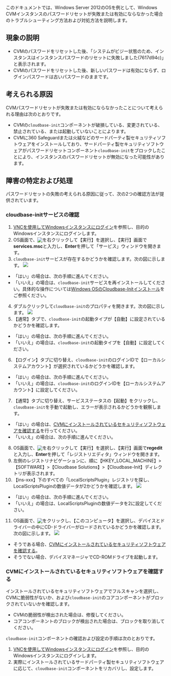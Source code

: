 このドキュメントでは、Windows Server 2012のOSを例として、Windows CVMインスタンスのパスワードリセットが失敗または有効にならなかった場合のトラブルシューティング方法および対処方法を説明します。

## 現象の説明

- CVMのパスワードをリセットした後、「システムがビジー状態のため、インスタンスはインスタンスパスワードのリセットに失敗しました(7617d94c)」と表示されます。
- CVMのパスワードをリセットした後、新しいパスワードは有効にならず、ログインパスワードは古いパスワードのままです。


## 考えられる原因
CVMパスワードリセットが失敗または有効にならなかったことについて考えられる理由は次のとおりです。
- CVMの`cloudbase-init`コンポーネントが破損している、変更されている、禁止されている、または起動していないことによります。
- CVMに360 Safeguardまたは火絨などのサードパーティ製セキュリティソフトウェアをインストールしており、サードパーティ製セキュリティソフトウェアがパスワードリセットコンポーネント`cloudbase-init`をブロックしたことにより、インスタンスのパスワードリセットが無効になった可能性があります。


## 障害の特定および処理

パスワードリセットの失敗の考えられる原因に従って、次の2つの確認方法が提供されています。

### cloudbase-initサービスの確認

1. [VNCを使用してWindowsインスタンスにログイン](https://intl.cloud.tencent.com/document/product/213/32496)を参照し、目的のWindowsインスタンスにログインします。
2. OS画面で、<img src="https://main.qcloudimg.com/raw/87d894e564b7e837d9f478298cf2e292.png" style="margin: -3px 0px;"></img>を右クリックして【実行】を選択し、【実行】画面で**services.msc**と入力し、**Enter**を押して「サービス」ウィンドウを開きます。
3. `cloudbase-init`サービスが存在するかどうかを確認します。次の図に示します。
![](https://main.qcloudimg.com/raw/2615f5c0e68a31174c16c9a80884455c.png)
 - 「はい」の場合は、次の手順に進んでください。
 - 「いいえ」の場合は、`cloudbase-init`サービスを再インストールしてください。具体的な操作については[Windows OSのCloudbase-Initインストール](https://intl.cloud.tencent.com/document/product/213/32364)をご参照ください。
4. ダブルクリックして`cloudbase-init`のプロパティを開きます。次の図に示します。
![](https://main.qcloudimg.com/raw/10702cb2e359d6de36aec4960771c841.png)
5. 【通常】タブで、`cloudbase-init`の起動タイプが【自動】に設定されているかどうかを確認します。
 - 「はい」の場合は、次の手順に進んでください。
 - 「いいえ」の場合は、`cloudbase-init`の起動タイプを【自動】に設定してください。
6. 【ログイン】タブに切り替え、`cloudbase-init`のログインIDで【ローカルシステムアカウント】が選択されているかどうかを確認します。
 - 「はい」の場合は、次の手順に進んでください。
 - 「いいえ」の場合は、`cloudbase-init`のログインIDを【ローカルシステムアカウント】に設定してください。
7. 【通常】タブに切り替え、サービスステータスの【起動】をクリックし、`cloudbase-init`を手動で起動し、エラーが表示されるかどうかを観察します。
 - 「はい」の場合は、[CVMにインストールされているセキュリティソフトウェアを確認する](#CheckSecuritySoftware)を行ってください。
 - 「いいえ」の場合は、次の手順に進んでください。
8. OS画面で、<img src="https://main.qcloudimg.com/raw/87d894e564b7e837d9f478298cf2e292.png" style="margin: -3px 0px;"></img>を右クリックして【実行】を選択し、【実行】画面で**regedit**と入力し、**Enter**を押して「レジストリエディタ」ウィンドウを開きます。
9. 左側のレジストリナビゲーションに、順に【HKEY_LOCAL_MACHINE】>【SOFTWARE】>【Cloudbase Solutions】>【Cloudbase-Init】ディレクトリが表示されます。
10. 【ins-xxx】下のすべての「LocalScriptsPlugin」レジストリを探し、LocalScriptsPluginの数値データが2かどうかを確認します。
![](https://main.qcloudimg.com/raw/75580b56e3a28fb9e0559372eb33ff11.png)
 - 「はい」の場合は、次の手順に進んでください。
 - 「いいえ」の場合は、LocalScriptsPluginの数値データを2に設定してください。
11. OS画面で、<img src="https://main.qcloudimg.com/raw/87d894e564b7e837d9f478298cf2e292.png" style="margin: -3px 0px;"></img>をクリックし、【このコンピュータ】を選択し、デバイスとドライバーの中にCD-ドライバーがロードされているかどうかを確認します。次の図に示します。
![](https://main.qcloudimg.com/raw/8755719fb39bb5f841f4c32897545233.png)
 - そうである場合、[CVMにインストールされているセキュリティソフトウェアを確認する](#CheckSecuritySoftware)。
 - そうでない場合、デバイスマネージャでCD-ROMドライブを起動します。

<span id="CheckSecuritySoftware"></span>
### CVMにインストールされているセキュリティソフトウェアを確認する

インストールされているセキュリティソフトウェアでフルスキャンを選択し、CVMに脆弱性がないか、および`cloudbase-init`のコアコンポーネントがブロックされていないかを確認します。
- CVMの脆弱性が検出された場合は、修復してください。
- コアコンポーネントのブロックが検出された場合は、ブロックを取り消してください。

`cloudbase-init`コンポーネントの確認および設定の手順は次のとおりです。
1. [VNCを使用してWindowsインスタンスにログイン](https://intl.cloud.tencent.com/document/product/213/32496)を参照し、目的のWindowsインスタンスにログインします。
2. 実際にインストールされているサードパーティ製セキュリティソフトウェアに応じて、`cloudbase-init`コンポーネントをリカバリし、設定します。
